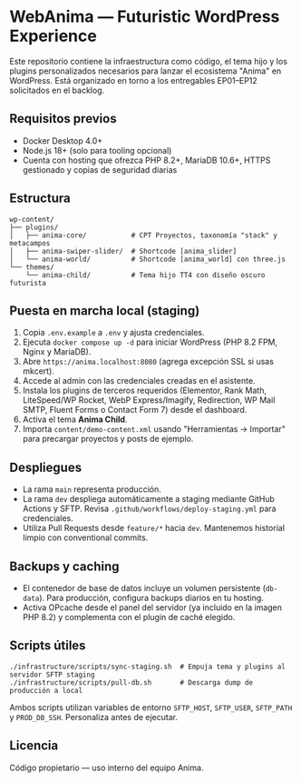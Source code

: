 # WebAnima — Futuristic WordPress Experience

Este repositorio contiene la infraestructura como código, el tema hijo y los plugins personalizados necesarios para lanzar el ecosistema "Anima" en WordPress. Está organizado en torno a los entregables EP01–EP12 solicitados en el backlog.

## Requisitos previos

- Docker Desktop 4.0+
- Node.js 18+ (solo para tooling opcional)
- Cuenta con hosting que ofrezca PHP 8.2+, MariaDB 10.6+, HTTPS gestionado y copias de seguridad diarias

## Estructura

```
wp-content/
├── plugins/
│   ├── anima-core/           # CPT Proyectos, taxonomía "stack" y metacampos
│   ├── anima-swiper-slider/  # Shortcode [anima_slider]
│   └── anima-world/          # Shortcode [anima_world] con three.js
└── themes/
    └── anima-child/          # Tema hijo TT4 con diseño oscuro futurista
```

## Puesta en marcha local (staging)

1. Copia `.env.example` a `.env` y ajusta credenciales.
2. Ejecuta `docker compose up -d` para iniciar WordPress (PHP 8.2 FPM, Nginx y MariaDB).
3. Abre `https://anima.localhost:8080` (agrega excepción SSL si usas mkcert).
4. Accede al admin con las credenciales creadas en el asistente.
5. Instala los plugins de terceros requeridos (Elementor, Rank Math, LiteSpeed/WP Rocket, WebP Express/Imagify, Redirection, WP Mail SMTP, Fluent Forms o Contact Form 7) desde el dashboard.
6. Activa el tema **Anima Child**.
7. Importa `content/demo-content.xml` usando "Herramientas → Importar" para precargar proyectos y posts de ejemplo.

## Despliegues

- La rama `main` representa producción.
- La rama `dev` despliega automáticamente a staging mediante GitHub Actions y SFTP. Revisa `.github/workflows/deploy-staging.yml` para credenciales.
- Utiliza Pull Requests desde `feature/*` hacia `dev`. Mantenemos historial limpio con conventional commits.

## Backups y caching

- El contenedor de base de datos incluye un volumen persistente (`db-data`). Para producción, configura backups diarios en tu hosting.
- Activa OPcache desde el panel del servidor (ya incluido en la imagen PHP 8.2) y complementa con el plugin de caché elegido.

## Scripts útiles

```
./infrastructure/scripts/sync-staging.sh  # Empuja tema y plugins al servidor SFTP staging
./infrastructure/scripts/pull-db.sh       # Descarga dump de producción a local
```

Ambos scripts utilizan variables de entorno `SFTP_HOST`, `SFTP_USER`, `SFTP_PATH` y `PROD_DB_SSH`. Personaliza antes de ejecutar.

## Licencia

Código propietario — uso interno del equipo Anima.

